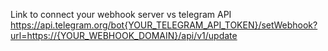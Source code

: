 Link to connect your webhook server vs telegram API https://api.telegram.org/bot{YOUR_TELEGRAM_API_TOKEN}/setWebhook?url=https://{YOUR_WEBHOOK_DOMAIN}/api/v1/update